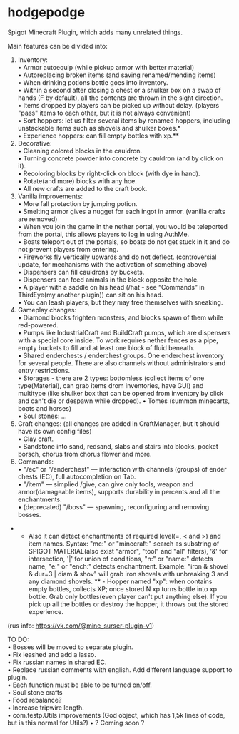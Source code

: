 # hodgepodge
Spigot Minecraft Plugin, which adds many unrelated things.

Main features can be divided into:

1) Inventory:  
  • Armor autoequip (while pickup armor with better material)  
  • Autoreplacing broken items (and saving renamed/mending items)  
  • When drinking potions bottle goes into inventory.  
  • Within a second after closing a chest or a shulker box on a swap of hands (F by default), all the contents are thrown in the sight direction.  
  • Items dropped by players can be picked up without delay. (players "pass" items to each other, but it is not always convenient)  
  • Sort hoppers: let us filter several items by renamed hoppers, including unstackable items such as shovels and shulker boxes.*  
  • Experience hoppers: can fill empty bottles with xp.**  
2) Decorative:  
  • Cleaning colored blocks in the cauldron.  
  • Turning concrete powder into concrete by cauldron (and by click on it).  
  • Recoloring blocks by right-click on block (with dye in hand).  
  • Rotate(and more) blocks with any hoe.  
  • All new crafts are added to the craft book.  
3) Vanilla improvements:  
  • More fall protection by jumping potion.  
  • Smelting armor gives a nugget for each ingot in armor. (vanilla crafts are removed)  
  • When you join the game in the nether portal, you would be teleported from the portal, this allows players to log in using AuthMe.  
  • Boats teleport out of the portals, so boats do not get stuck in it and do not prevent players from entering.  
  • Fireworks fly vertically upwards and do not deflect. (controversial update, for mechanisms with the activation of something above)  
  • Dispensers can fill cauldrons by buckets.  
  • Dispensers can feed animals in the block opposite the hole.  
  • A player with a saddle on his head (/hat - see “Commands” in ThirdEye(my another plugin)) can sit on his head.  
  • You can leash players, but they may free themselves with sneaking.  
4) Gameplay changes:  
  • Diamond blocks frighten monsters, and blocks spawn of them while red-powered.  
  • Pumps like IndustrialCraft and BuildCraft pumps, which are dispensers with a special core inside. To work requires nether fences as a pipe, empty buckets to fill and at least one block of fluid beneath.  
  • Shared enderchests / enderchest groups. One enderchest inventory for several people. There are also channels without administrators and entry restrictions.  
  • Storages - there are 2 types: bottomless (collect items of one type(Material), can grab items drom inventories, have GUI) and multitype (like shulker box that can be opened from inventory by click and can't die or despawn while dropped).
  • Tomes (summon minecarts, boats and horses)  
  • Soul stones: ...  
5) Craft changes: (all changes are added in CraftManager, but it should have its own config files)  
  • Clay craft.  
  • Sandstone into sand, redsand, slabs and stairs into blocks, pocket borsch, chorus from chorus flower and more.  
6) Commands:  
  • "/ec" or "/enderchest" — interaction with channels (groups) of ender chests (EC), full autocompletion on Tab.  
  • "/item" — simplied /give, can give only tools, weapon and armor(damageable items), supports durability in percents and all the enchantments.  
  • (deprecated) "/boss" — spawning, reconfiguring and removing bosses.  

* - Also it can detect enchantments of required level(=, < and >) and item names. Syntax: "mc:" or "minecraft:" search as substring of SPIGOT MATERIAL(also exist "armor", "tool" and "all" filters), '&' for intersection, '|' for union of conditions, "n:" or "name:" detects name, "e:" or "ench:" detects enchantment. Example: "iron & shovel & dur=3 | diam & shov" will grab iron shovels with unbreaking 3 and any diamond shovels.
** - Hopper named "xp": when contains empty bottles, collects XP; once stored N xp turns bottle into xp bottle. Grab only bottles(even player can't put anything else). If you pick up all the bottles or destroy the hopper, it throws out the stored experience.

(rus info: https://vk.com/@mine_surser-plugin-v1)

TO DO:  
  • Bosses will be moved to separate plugin.  
  • Fix leashed and add a lasso.    
  • Fix russian names in shared EC.   
  • Replace russian comments with english. Add different language support to plugin.  
  • Each function must be able to be turned on/off.  
  • Soul stone crafts    
  • Food rebalance?  
  • Increase tripwire length.  
  • com.festp.Utils improvements (God object, which has 1,5k lines of code, but is this normal for Utils?) 
  • ? Coming soon ?
